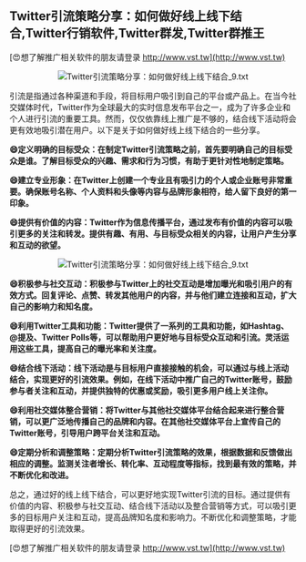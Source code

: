 ## **Twitter引流策略分享：如何做好线上线下结合,Twitter行销软件,Twitter群发,Twitter群推王**

[😍想了解推广相关软件的朋友请登录 http://www.vst.tw](http://www.vst.tw)

 <center><img src="https://vst.tw/MP4/tuiguang/png/8.png" alt="Twitter引流策略分享：如何做好线上线下结合_9.txt"></center>

引流是指通过各种渠道和手段，将目标用户吸引到自己的平台或产品上。在当今社交媒体时代，Twitter作为全球最大的实时信息发布平台之一，成为了许多企业和个人进行引流的重要工具。然而，仅仅依靠线上推广是不够的，结合线下活动将会更有效地吸引潜在用户。以下是关于如何做好线上线下结合的一些分享。

**😄定义明确的目标受众：在制定Twitter引流策略之前，首先要明确自己的目标受众是谁。了解目标受众的兴趣、需求和行为习惯，有助于更针对性地制定策略。**

**😄建立专业形象：在Twitter上创建一个专业且有吸引力的个人或企业账号非常重要。确保账号名称、个人资料和头像等内容与品牌形象相符，给人留下良好的第一印象。**

**😄提供有价值的内容：Twitter作为信息传播平台，通过发布有价值的内容可以吸引更多的关注和转发。提供有趣、有用、与目标受众相关的内容，让用户产生分享和互动的欲望。**

 <center><img src="https://vst.tw/MP4/tuiguang/png/8.png" alt="Twitter引流策略分享：如何做好线上线下结合_9.txt"></center>

**😄积极参与社交互动：积极参与Twitter上的社交互动是增加曝光和吸引用户的有效方式。回复评论、点赞、转发其他用户的内容，并与他们建立连接和互动，扩大自己的影响力和知名度。**

**😄利用Twitter工具和功能：Twitter提供了一系列的工具和功能，如Hashtag、@提及、Twitter Polls等，可以帮助用户更好地与目标受众互动和引流。灵活运用这些工具，提高自己的曝光率和关注度。**

**😄结合线下活动：线下活动是与目标用户直接接触的机会，可以通过与线上活动结合，实现更好的引流效果。例如，在线下活动中推广自己的Twitter账号，鼓励参与者关注和互动，并提供独特的优惠或奖励，吸引更多用户线上关注你。**

**😄利用社交媒体整合营销：将Twitter与其他社交媒体平台结合起来进行整合营销，可以更广泛地传播自己的品牌和内容。在其他社交媒体平台上宣传自己的Twitter账号，引导用户跨平台关注和互动。**

**😄定期分析和调整策略：定期分析Twitter引流策略的效果，根据数据和反馈做出相应的调整。监测关注者增长、转化率、互动程度等指标，找到最有效的策略，并不断优化和改进。**

总之，通过好的线上线下结合，可以更好地实现Twitter引流的目标。通过提供有价值的内容、积极参与社交互动、结合线下活动以及整合营销等方式，可以吸引更多的目标用户关注和互动，提高品牌知名度和影响力。不断优化和调整策略，才能取得更好的引流效果。

[😍想了解推广相关软件的朋友请登录 http://www.vst.tw](http://www.vst.tw)



